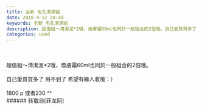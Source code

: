 ```yaml
---
title: 全新 毛孔清潔組
date: 2018-9-12 20:48
keywords: 全新 毛孔清潔組
description: 超值組～清潔泥*2哦，煥膚霜60ml也同於一般組合的2倍哦。自己愛買買多了 用不到了 希望有緣人收哦：）1800 p 或者230 ^^
categories: used
---
```

<td class="t_f" id="postmessage_1780984">

<br/>
<img alt="" border="0" class="zoom" data-cf-modified-cb4b4fff9271b19948bec3c1-="" file="http://www.flw.ph/data/appbyme/upload/image/201809/12/i8SEMGxDpTWf.jpg" id="aimg_eeGw8" lazyloadthumb="1" onclick="" onmouseover="" src="http://www.flw.ph/data/appbyme/upload/image/201809/12/i8SEMGxDpTWf.jpg"/><br/>
<br/>
<img alt="" border="0" class="zoom" data-cf-modified-cb4b4fff9271b19948bec3c1-="" file="http://www.flw.ph/data/appbyme/upload/image/201809/12/zesii0wGGQIt.jpg" id="aimg_aqtH4" lazyloadthumb="1" onclick="" onmouseover="" src="http://www.flw.ph/data/appbyme/upload/image/201809/12/zesii0wGGQIt.jpg"/><br/>
超值組～清潔泥*2哦，煥膚霜60ml也同於一般組合的2倍哦。<br/>
<br/>
自己愛買買多了 用不到了 希望有緣人收哦：）<br/>
<br/>
1800 p 或者230 ^^<br/>
</td>
###### 转载自[菲龙网]